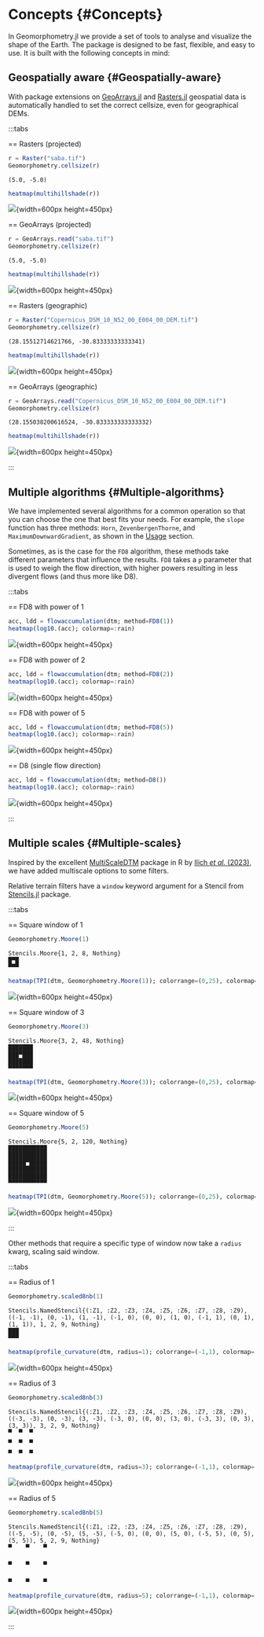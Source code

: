 
# Concepts {#Concepts}

In Geomorphometry.jl we provide a set of tools to analyse and visualize the shape of the Earth. The package is designed to be fast, flexible, and easy to use. It is built with the following concepts in mind:

## Geospatially aware {#Geospatially-aware}

With package extensions on [GeoArrays.jl](https://github.com/evetion/GeoArrays.jl) and [Rasters.jl](https://github.com/rafaqz/Rasters.jl) geospatial data is automatically handled to set the correct cellsize, even for geographical DEMs.

:::tabs

== Rasters (projected)

```julia
r = Raster("saba.tif")
Geomorphometry.cellsize(r)
```


```ansi
(5.0, -5.0)
```


```julia
heatmap(multihillshade(r))
```

![](neyovjr.png){width=600px height=450px}

== GeoArrays (projected)

```julia
r = GeoArrays.read("saba.tif")
Geomorphometry.cellsize(r)
```


```ansi
(5.0, -5.0)
```


```julia
heatmap(multihillshade(r))
```

![](vfdsomf.png){width=600px height=450px}

== Rasters (geographic)

```julia
r = Raster("Copernicus_DSM_10_N52_00_E004_00_DEM.tif")
Geomorphometry.cellsize(r)
```


```ansi
(28.15512714621766, -30.83333333333341)
```


```julia
heatmap(multihillshade(r))
```

![](dfcdvdn.png){width=600px height=450px}

== GeoArrays (geographic)

```julia
r = GeoArrays.read("Copernicus_DSM_10_N52_00_E004_00_DEM.tif")
Geomorphometry.cellsize(r)
```


```ansi
(28.155038200616524, -30.833333333333332)
```


```julia
heatmap(multihillshade(r))
```

![](cbawpwh.png){width=600px height=450px}

:::

## Multiple algorithms {#Multiple-algorithms}

We have implemented several algorithms for a common operation so that you can choose the one that best fits your needs. For example, the `slope` function has three methods: `Horn`, `ZevenbergenThorne`, and `MaximumDownwardGradient`, as shown in the [Usage](usage.md) section.

Sometimes, as is the case for the `FD8` algorithm, these methods take different parameters that influence the results. `FD8` takes a `p` parameter that is used to weigh the flow direction, with higher powers resulting in less divergent flows (and thus more like D8).

:::tabs

== FD8 with power of 1

```julia
acc, ldd = flowaccumulation(dtm; method=FD8(1))
heatmap(log10.(acc); colormap=:rain)
```

![](bjwncjm.png){width=600px height=450px}

== FD8 with power of 2

```julia
acc, ldd = flowaccumulation(dtm; method=FD8(2))
heatmap(log10.(acc); colormap=:rain)
```

![](xxexjdx.png){width=600px height=450px}

== FD8 with power of 5

```julia
acc, ldd = flowaccumulation(dtm; method=FD8(5))
heatmap(log10.(acc); colormap=:rain)
```

![](owqszgc.png){width=600px height=450px}

== D8 (single flow direction)

```julia
acc, ldd = flowaccumulation(dtm; method=D8())
heatmap(log10.(acc); colormap=:rain)
```

![](jsffbui.png){width=600px height=450px}

:::

## Multiple scales {#Multiple-scales}

Inspired by the excellent [MultiScaleDTM](https://github.com/ailich/MultiscaleDTM) package in R by [Ilich _et al._ (2023)](/bibliography#ilichMultiscaleDTMOpensourcePackage2023), we have added multiscale options to some filters.

Relative terrain filters have a `window` keyword argument for a Stencil from [Stencils.jl](https://github.com/rafaqz/Stencils.jl) package.

:::tabs

== Square window of 1

```julia
Geomorphometry.Moore(1)
```


```ansi
Stencils.Moore{1, 2, 8, Nothing}
█▀█
▀▀▀

```


```julia
heatmap(TPI(dtm, Geomorphometry.Moore(1)); colorrange=(0,25), colormap=:speed)
```

![](vysfgvr.png){width=600px height=450px}

== Square window of 3

```julia
Geomorphometry.Moore(3)
```


```ansi
Stencils.Moore{3, 2, 48, Nothing}
███████
███▀███
███████
▀▀▀▀▀▀▀

```


```julia
heatmap(TPI(dtm, Geomorphometry.Moore(3)); colorrange=(0,25), colormap=:speed)
```

![](ynysjrg.png){width=600px height=450px}

== Square window of 5

```julia
Geomorphometry.Moore(5)
```


```ansi
Stencils.Moore{5, 2, 120, Nothing}
███████████
███████████
█████▀█████
███████████
███████████
▀▀▀▀▀▀▀▀▀▀▀

```


```julia
heatmap(TPI(dtm, Geomorphometry.Moore(5)); colorrange=(0,25), colormap=:speed)
```

![](wljbrhc.png){width=600px height=450px}

:::

Other methods that require a specific type of window now take a `radius` kwarg, scaling said window.

:::tabs

== Radius of 1

```julia
Geomorphometry.scaled8nb(1)
```


```ansi
Stencils.NamedStencil{(:Z1, :Z2, :Z3, :Z4, :Z5, :Z6, :Z7, :Z8, :Z9), ((-1, -1), (0, -1), (1, -1), (-1, 0), (0, 0), (1, 0), (-1, 1), (0, 1), (1, 1)), 1, 2, 9, Nothing}
███
▀▀▀

```


```julia
heatmap(profile_curvature(dtm, radius=1); colorrange=(-1,1), colormap=:tarn)
```

![](joxmrmr.png){width=600px height=450px}

== Radius of 3

```julia
Geomorphometry.scaled8nb(3)
```


```ansi
Stencils.NamedStencil{(:Z1, :Z2, :Z3, :Z4, :Z5, :Z6, :Z7, :Z8, :Z9), ((-3, -3), (0, -3), (3, -3), (-3, 0), (0, 0), (3, 0), (-3, 3), (0, 3), (3, 3)), 3, 2, 9, Nothing}
▀  ▀  ▀
▄  ▄  ▄
       
▀  ▀  ▀

```


```julia
heatmap(profile_curvature(dtm, radius=3); colorrange=(-1,1), colormap=:tarn)
```

![](emnvera.png){width=600px height=450px}

== Radius of 5

```julia
Geomorphometry.scaled8nb(5)
```


```ansi
Stencils.NamedStencil{(:Z1, :Z2, :Z3, :Z4, :Z5, :Z6, :Z7, :Z8, :Z9), ((-5, -5), (0, -5), (5, -5), (-5, 0), (0, 0), (5, 0), (-5, 5), (0, 5), (5, 5)), 5, 2, 9, Nothing}
▀    ▀    ▀
           
▄    ▄    ▄
           
           
▀    ▀    ▀

```


```julia
heatmap(profile_curvature(dtm, radius=5); colorrange=(-1,1), colormap=:tarn)
```

![](oymytyn.png){width=600px height=450px}

:::
